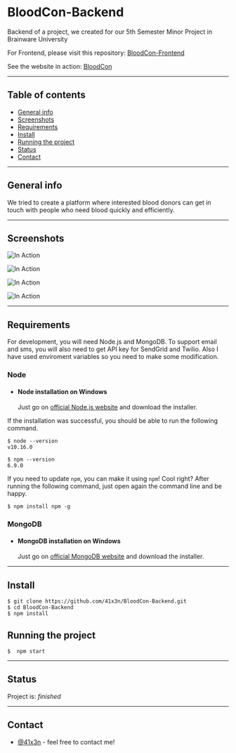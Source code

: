 # BloodCon-Backend

Backend of a project, we created for our 5th Semester Minor Project in Brainware University

For Frontend, please visit this repository: [BloodCon-Frontend](https://github.com/41x3n/BloodCon-Frontend)

See the website in action: [BloodCon](https://bloodcon.netlify.com/)

---

## Table of contents
* [General info](#general-info)
* [Screenshots](#screenshots)
* [Requirements](#Requirements)
* [Install](#Install)
* [Running the project](#Running-the-project)
* [Status](#status)
* [Contact](#contact)

---

## General info

We tried to create a platform where interested blood donors can get in touch with people who need blood quickly and efficiently.

---

## Screenshots
![In Action](https://imgur.com/3kc8oYt.png)

![In Action](https://imgur.com/NAhGjkX.png)

![In Action](https://imgur.com/ARxkZ0P.png)

![In Action](https://imgur.com/R8A5j0R.png)

---

## Requirements

For development, you will need Node.js and MongoDB. To support email and sms, you will also need to get API key for SendGrid and Twilio. Also I have used enviroment variables so you need to make some modification.

### Node

- #### Node installation on Windows

  Just go on [official Node.js website](https://nodejs.org/) and download the installer.

If the installation was successful, you should be able to run the following command.

    $ node --version
    v10.16.0

    $ npm --version
    6.9.0

If you need to update `npm`, you can make it using `npm`! Cool right? After running the following command, just open again the command line and be happy.

    $ npm install npm -g
 
### MongoDB

- #### MongoDB installation on Windows

  Just go on [official MongoDB website](https://www.mongodb.com/download-center/enterprise) and download the installer.

---

## Install

    $ git clone https://github.com/41x3n/BloodCon-Backend.git
    $ cd BloodCon-Backend
    $ npm install

## Running the project

    $  npm start

---

## Status

Project is: _finished_

---

## Contact

  * [@41x3n](https://twitter.com/41x3n) - feel free to contact me!
